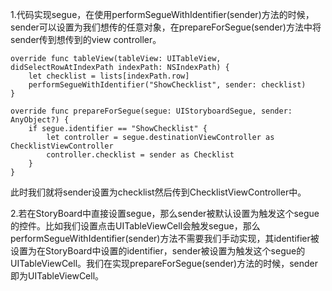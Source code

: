 1.代码实现segue，在使用performSegueWithIdentifier(sender)方法的时候，sender可以设置为我们想传的任意对象，在prepareForSegue(sender)方法中将sender传到想传到的view controller。
    
    override func tableView(tableView: UITableView, didSelectRowAtIndexPath indexPath: NSIndexPath) {        let checklist = lists[indexPath.row]        performSegueWithIdentifier("ShowChecklist", sender: checklist)     }
    override func prepareForSegue(segue: UIStoryboardSegue, sender: AnyObject?) {        if segue.identifier == "ShowChecklist" {            let controller = segue.destinationViewController as ChecklistViewController            controller.checklist = sender as Checklist         }    }
此时我们就将sender设置为checklist然后传到ChecklistViewController中。
2.若在StoryBoard中直接设置segue，那么sender被默认设置为触发这个segue的控件。比如我们设置点击UITableViewCell会触发segue，那么performSegueWithIdentifier(sender)方法不需要我们手动实现，其identifier被设置为在StoryBoard中设置的identifier，sender被设置为触发这个segue的UITableViewCell。我们在实现prepareForSegue(sender)方法的时候，sender即为UITableViewCell。